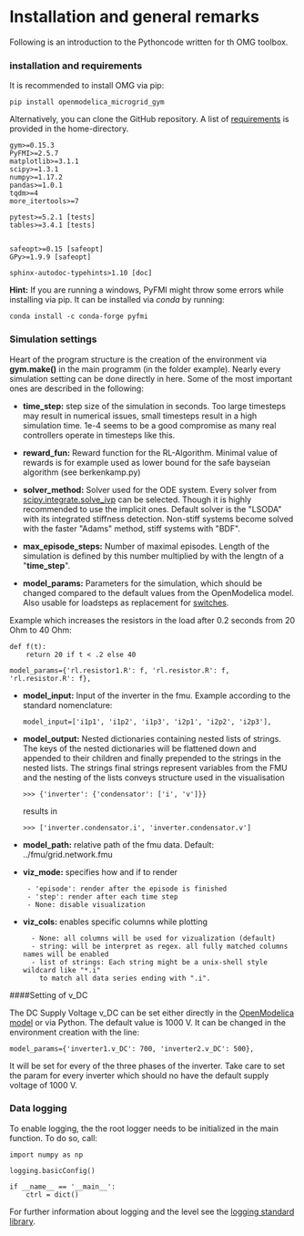# Installation and general remarks

Following is an introduction to the Pythoncode written for th OMG toolbox.

### installation and requirements

It is recommended to install OMG via pip:

```
pip install openmodelica_microgrid_gym
```

Alternatively, you can clone the GitHub repository. A list of [requirements](../../requirements.txt) is provided in the home-directory.

```
gym>=0.15.3
PyFMI>=2.5.7
matplotlib>=3.1.1
scipy>=1.3.1
numpy>=1.17.2
pandas>=1.0.1
tqdm>=4
more_itertools>=7

pytest>=5.2.1 [tests]
tables>=3.4.1 [tests]


safeopt>=0.15 [safeopt]
GPy>=1.9.9 [safeopt]

sphinx-autodoc-typehints>1.10 [doc]
```

**Hint:** If you are running a windows, PyFMI might throw some errors while installing via pip.
It can be installed via _conda_ by running:

    conda install -c conda-forge pyfmi 

### Simulation settings

Heart of the program structure is the creation of the environment via **gym.make()** in the main programm (in the folder example). Nearly every simulation setting can be done directly in here. Some of the most important ones are described in the following:

* **time_step:** step size of the simulation in seconds. Too large timesteps may result in numerical issues, small timesteps result in a high simulation time. 1e-4 seems to be a good compromise as many real controllers operate in timesteps like this.

* **reward_fun:** Reward function for the RL-Algorithm. Minimal value of rewards is for example used as lower bound for the safe bayseian algorithm (see berkenkamp.py)

* **solver_method:** Solver used for the ODE system. Every solver from [scipy.integrate.solve_ivp](https://docs.scipy.org/doc/scipy/reference/generated/scipy.integrate.solve_ivp.html) can be selected. Though it is highly recommended to use the implicit ones.
 Default solver is the "LSODA" with its integrated stiffness detection. Non-stiff systems become solved with the faster "Adams" method, stiff systems with "BDF".
 
* **max_episode_steps:** Number of maximal episodes. Length of the simulation is defined by this number multiplied by with the lengtn of a "**time_step**".

* **model_params:** Parameters for the simulation, which should be changed compared to the default values from the OpenModelica model. 
Also usable for loadsteps as replacement for [switches](OpenModelica.md).

Example which increases the resistors in the load after 0.2 seconds from 20 Ohm to 40 Ohm:
    
    def f(t):
        return 20 if t < .2 else 40

    model_params={'rl.resistor1.R': f, 'rl.resistor.R': f, 'rl.resistor.R': f},

 
* **model_input:** Input of the inverter in the fmu. Example according to the standard nomenclature:
    ``` 
    model_input=['i1p1', 'i1p2', 'i1p3', 'i2p1', 'i2p2', 'i2p3'],
    ``` 

* **model_output:** Nested dictionaries containing nested lists of strings.
         The keys of the nested dictionaries will be flattened down and appended to their children and finally prepended
         to the strings in the nested lists. The strings final strings represent variables from the FMU and the nesting
         of the lists conveys structure used in the visualisation

      >>> {'inverter': {'condensator': ['i', 'v']}}

   results in
      
      >>> ['inverter.condensator.i', 'inverter.condensator.v']
* **model_path:** relative path of the fmu data. Default: ../fmu/grid.network.fmu

* **viz_mode:** specifies how and if to render

       - 'episode': render after the episode is finished
       - 'step': render after each time step
       - None: disable visualization
* **viz_cols:** enables specific columns while plotting

        - None: all columns will be used for vizualization (default)
        - string: will be interpret as regex. all fully matched columns names will be enabled
        - list of strings: Each string might be a unix-shell style wildcard like "*.i"
          to match all data series ending with ".i".

####Setting of v_DC


The DC Supply Voltage v_DC can be set either directly in the [OpenModelica model](OpenModelica.html#setting-of-v-dc) or via Python.
 The default value is 1000 V. It can be changed in the environment creation with the line:
 
    model_params={'inverter1.v_DC': 700, 'inverter2.v_DC': 500}, 

It will be set for every of the three phases of the inverter. Take care to set the param for every inverter which should no have the default supply voltage of 1000 V.

### Data logging      
To enable logging, the the root logger needs to be initialized in the main function. To do so, call:


    import numpy as np

    logging.basicConfig()

    if __name__ == '__main__':
        ctrl = dict()
For further information about logging and the level see the [logging standard library](https://docs.python.org/3/library/logging.html).        

